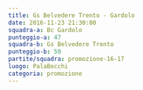 ```yaml
---
title: Gs Belvedere Trento - Gardolo
date: 2016-11-23 21:30:00
squadra-a: Bc Gardolo
punteggio-a: 47
squadra-b: Gs Belvedere Trento
punteggio-b: 59
partite/squadra: promozione-16-17
luogo: PalaBocchi
categoria: promozione
---
```

